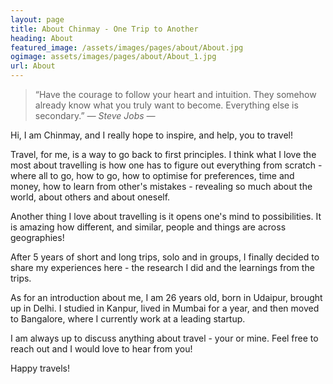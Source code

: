 ```yaml
---
layout: page
title: About Chinmay - One Trip to Another
heading: About
featured_image: /assets/images/pages/about/About.jpg
ogimage: assets/images/pages/about/About_1.jpg
url: About
---
```


>“Have the courage to follow your heart and intuition. They somehow already know what you truly want to become. Everything else is secondary.” <cite>― Steve Jobs ―</cite>

Hi, I am Chinmay, and I really hope to inspire, and help, you to travel!

Travel, for me, is a way to go back to first principles. I think what I love the most about travelling is how one has to figure out everything from scratch - where all to go, how to go, how to optimise for preferences, time and money, how to learn from other's mistakes - revealing so much about the world, about others and about oneself.

Another thing I love about travelling is it opens one's mind to possibilities. It is amazing how different, and similar, people and things are across geographies!

After 5 years of short and long trips, solo and in groups, I finally decided to share my experiences here - the research I did and the learnings from the trips.

As for an introduction about me, I am 26 years old, born in Udaipur, brought up in Delhi. I studied in Kanpur, lived in Mumbai for a year, and then moved to Bangalore, where I currently work at a leading startup.

I am always up to discuss anything about travel - your or mine. Feel free to reach out and I would love to hear from you!

Happy travels!
